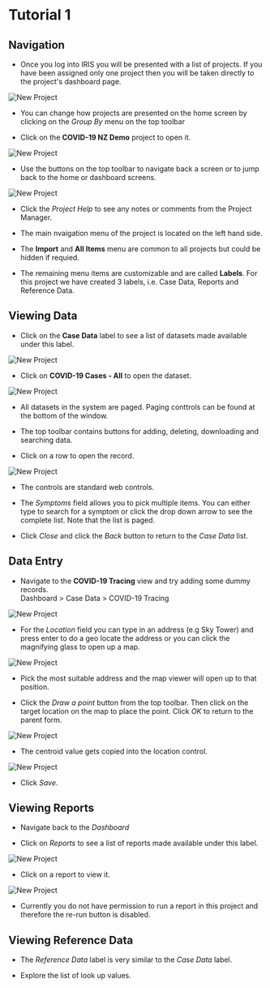 # Tutorial 1

## Navigation


- Once you log into IRIS you will be presented with a list of projects. If you have been assigned only one project then you will be taken directly to the project's dashboard page.

![New Project](assets/Basics_Home.png)

- You can change how projects are presented on the home screen by clicking on the *Group By* menu on the top toolbar

- Click on the **COVID-19 NZ Demo** project to open it.

![New Project](assets/Basics_Covid_Demo_Home.png)

- Use the buttons on the top toolbar to navigate back a screen or to jump back to the home or dashboard screens.

![New Project](assets/Basics_Covid_Demo_Home_Navigation.png)

- Click the *Project Help* to see any notes or comments from the Project Manager.

- The main nvaigation menu of the project is located on the left hand side.

- The **Import** and **All Items** menu are common to all projects but could be hidden if requied.

- The remaining menu items are customizable and are called **Labels**. For this project we have created 3 labels, i.e. Case Data, Reports and Reference Data.

## Viewing Data

- Click on the **Case Data** label to see a list of datasets made available under this label.

![New Project](assets/Basics_Covid_Demo_Cases_Label.png)

- Click on **COVID-19 Cases - All** to open the dataset.

![New Project](assets/Basics_Covid_Demo_Cases_Filter_View.png)

- All datasets in the system are paged. Paging conttrols can be found at the bottom of the window.

- The top toolbar contains buttons for adding, deleting, downloading and searching data.

- Click on a row to open the record.

![New Project](assets/Basics_Covid_Demo_Cases_Record_View.png)

- The controls are standard web controls.

- The *Symptoms* field allows you to pick multiple items. You can either type to search for a symptom or click the drop down arrow to see the complete list. Note that the list is paged.

- Click *Close* and click the *Back* button to return to the *Case Data* list.

## Data Entry

- Navigate to the **COVID-19 Tracing** view and try adding some dummy records.\
Dashboard > Case Data > COVID-19 Tracing

![New Project](assets/Basics_Covid_Demo_Tracing_Add_Record.png)

- For the *Location* field you can type in an address (e.g Sky Tower) and press enter to do a geo locate the address or you can click the magnifying glass to open up a map.

![New Project](assets/Basics_Covid_Demo_Tracing_Add_Record_Location.png)

- Pick the most suitable address and the map viewer will open up to that position.

- Click the *Draw a point* button from the top toolbar. Then click on the target location on the map to place the point. Click *OK* to return to the parent form.

![New Project](assets/Basics_Covid_Demo_Tracing_Add_Record_Location_Map.png)

- The centroid value gets copied into the location control.

![New Project](assets/Basics_Covid_Demo_Tracing_Add_Record_Location_Value.png)

- Click *Save*.

## Viewing Reports

- Navigate back to the *Dashboard*

- Click on *Reports* to see a list of reports made available under this label.

![New Project](assets/Basics_Covid_Demo_Report_Label.png)

- Click on a report to view it.

![New Project](assets/Basics_Covid_Demo_Report_Cases_By_Date.png)

- Currently you do not have permission to run a report in this project and therefore the re-run button is disabled.

## Viewing Reference Data

- The *Reference Data* label is very similar to the *Case Data* label.

- Explore the list of look up values.